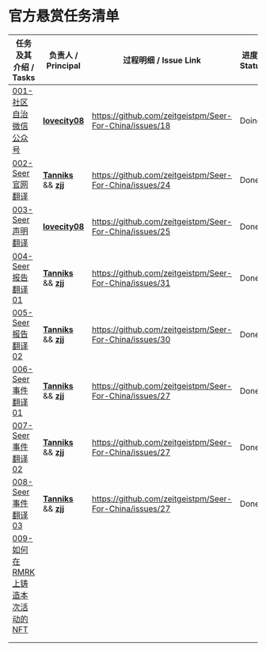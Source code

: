 # 官方悬赏任务清单

| 任务及其介绍 / Tasks                                         | 负责人 / Principal                                           | 过程明细 / Issue Link                                   | 进度 / Status |
| ------------------------------------------------------------ | ------------------------------------------------------------ | ------------------------------------------------------- | ------------- |
| [001-社区自治微信公众号](https://github.com/zeitgeistpm/Seer-For-China/blob/main/bounty/official/missions/cn/001_Community_WeChat_Official_Account.md) | **[lovecity08](https://github.com/lovecity08)**              | https://github.com/zeitgeistpm/Seer-For-China/issues/18 | Doing         |
| [002-Seer官网翻译](https://github.com/zeitgeistpm/Seer-For-China/blob/main/bounty/official/missions/cn/002_Seer_Page_Translation.md) | **[Tanniks](https://github.com/Tanniks)** && **[zjj](https://github.com/zjj104 )** | https://github.com/zeitgeistpm/Seer-For-China/issues/24 | Done          |
| [003-Seer声明翻译](https://github.com/zeitgeistpm/Seer-For-China/blob/main/bounty/official/missions/cn/003_Seer_Announcement_Translation.md) | **[lovecity08](https://github.com/lovecity08)**              | https://github.com/zeitgeistpm/Seer-For-China/issues/25 | Done          |
| [004-Seer报告翻译01](https://github.com/zeitgeistpm/Seer-For-China/blob/main/bounty/official/missions/cn/004_Seer_Report01_Translation.md) | **[Tanniks](https://github.com/Tanniks)** && **[zjj](https://github.com/zjj104 )** | https://github.com/zeitgeistpm/Seer-For-China/issues/31 | Done          |
| [005-Seer报告翻译02](https://github.com/zeitgeistpm/Seer-For-China/blob/main/bounty/official/missions/cn/005_Seer_Report02_Translation.md) | **[Tanniks](https://github.com/Tanniks)** && **[zjj](https://github.com/zjj104 )** | https://github.com/zeitgeistpm/Seer-For-China/issues/30 | Done          |
| [006-Seer事件翻译01](https://github.com/zeitgeistpm/Seer-For-China/blob/main/bounty/official/missions/cn/006_Seer_Event01_Translation.md) | **[Tanniks](https://github.com/Tanniks)** && **[zjj](https://github.com/zjj104 )** | https://github.com/zeitgeistpm/Seer-For-China/issues/27 | Done          |
| [007-Seer事件翻译02](https://github.com/zeitgeistpm/Seer-For-China/blob/main/bounty/official/missions/cn/007_Seer_Event02_Translation.md) | **[Tanniks](https://github.com/Tanniks)** && **[zjj](https://github.com/zjj104 )** | https://github.com/zeitgeistpm/Seer-For-China/issues/27 | Done          |
| [008-Seer事件翻译03](https://github.com/zeitgeistpm/Seer-For-China/blob/main/bounty/official/missions/cn/008_Seer_Event03_Translation.md) | **[Tanniks](https://github.com/Tanniks)** && **[zjj](https://github.com/zjj104 )** | https://github.com/zeitgeistpm/Seer-For-China/issues/27 | Done          |
| [009-如何在RMRK上铸造本次活动的NFT](https://github.com/zeitgeistpm/Seer-For-China/blob/main/bounty/official/missions/cn/009_How_To_Mint.md) |                                                              |                                                         |               |
|                                                              |                                                              |                                                         |               |
|                                                              |                                                              |                                                         |               |

